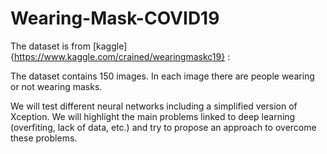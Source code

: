 # Wearing-Mask-COVID19

The dataset is from [kaggle]{https://www.kaggle.com/crained/wearingmaskc19} : 

The dataset contains 150 images. In each image there are people wearing or not wearing masks. 

We will test different neural networks including a simplified version of Xception. 
We will highlight the main problems linked to deep learning (overfiting, lack of data, etc.) and try to propose an approach to overcome these problems.

